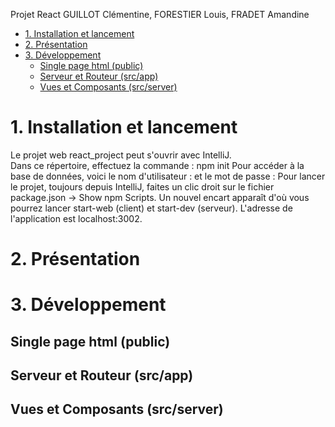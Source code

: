 Projet React
GUILLOT Clémentine, FORESTIER Louis, FRADET Amandine

- [1. Installation et lancement](#1-installation-et-lancement)
- [2. Présentation](#2-présentation)
- [3. Développement](#3-développement)
  - [Single page html (public)](#single-page-html-public)
  - [Serveur et Routeur (src/app)](#serveur-et-routeur-srcapp)
  - [Vues et Composants (src/server)](#vues-et-composants-srcserver)

# 1. Installation et lancement
Le projet web react_project peut s'ouvrir avec IntelliJ.   
Dans ce répertoire, effectuez la commande : npm init
Pour accéder à la base de données, voici le nom d'utilisateur : et le mot de passe : 
Pour lancer le projet, toujours depuis IntelliJ, faites un clic droit sur le fichier package.json -> Show npm Scripts. Un nouvel encart apparaît d'où vous pourrez lancer start-web (client) et start-dev (serveur).
L'adresse de l'application est localhost:3002.

# 2. Présentation


# 3. Développement

## Single page html (public)

## Serveur et Routeur (src/app)

## Vues et Composants (src/server)
